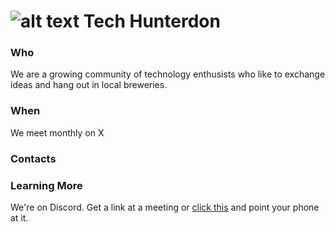 # ![alt text][logo] Tech Hunterdon

### Who
We are a growing community of technology enthusists who like to exchange ideas and hang out in local breweries.

### When
We meet monthly on X 

### Contacts

### Learning More
We're on Discord. Get a link at a meeting or [click this](https://github.com/tech-hunterdon/marketing-material/blob/main/src-hunterdon-marketing/techhunterdon-qr-code-contrast.png) and point your phone at it.

[logo]: https://avatars.githubusercontent.com/u/117332291?s=400&u=4d807b1cf5cc267ffd4bad356037526ec391b550&v=4

